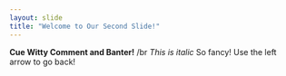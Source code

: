 ```yaml
---
layout: slide
title: "Welcome to Our Second Slide!"
---
```

**Cue Witty Comment and Banter!** /br
*This is italic* So fancy!
Use the left arrow to go back!
